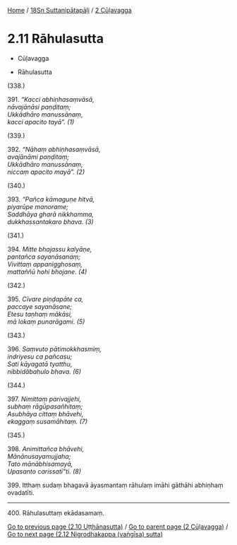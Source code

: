 
[Home](/) / [18Sn Suttanipātapāḷi](../../18Sn.md) / [2 Cūḷavagga](../2.md)

# 2.11 Rāhulasutta

* Cūḷavagga

* Rāhulasutta

(338.)

391\. _“Kacci abhiṇhasaṃvāsā,_  
_nāvajānāsi paṇḍitaṃ;_  
_Ukkādhāro manussānaṃ,_  
_kacci apacito tayā”. (1)_  


(339.)

392\. _“Nāhaṃ abhiṇhasaṃvāsā,_  
_avajānāmi paṇḍitaṃ;_  
_Ukkādhāro manussānaṃ,_  
_niccaṃ apacito mayā”. (2)_  


(340.)

393\. _“Pañca kāmaguṇe hitvā,_  
_piyarūpe manorame;_  
_Saddhāya gharā nikkhamma,_  
_dukkhassantakaro bhava. (3)_  


(341.)

394\. _Mitte bhajassu kalyāṇe,_  
_pantañca sayanāsanaṃ;_  
_Vivittaṃ appanigghosaṃ,_  
_mattaññū hohi bhojane. (4)_  


(342.)

395\. _Cīvare piṇḍapāte ca,_  
_paccaye sayanāsane;_  
_Etesu taṇhaṃ mākāsi,_  
_mā lokaṃ punarāgami. (5)_  


(343.)

396\. _Saṃvuto pātimokkhasmiṃ,_  
_indriyesu ca pañcasu;_  
_Sati kāyagatā tyatthu,_  
_nibbidābahulo bhava. (6)_  


(344.)

397\. _Nimittaṃ parivajjehi,_  
_subhaṃ rāgūpasañhitaṃ;_  
_Asubhāya cittaṃ bhāvehi,_  
_ekaggaṃ susamāhitaṃ. (7)_  


(345.)

398\. _Animittañca bhāvehi,_  
_Mānānusayamujjaha;_  
_Tato mānābhisamayā,_  
_Upasanto carissatī”ti. (8)_  


399\. Itthaṃ sudaṃ bhagavā āyasmantaṃ rāhulaṃ imāhi gāthāhi abhiṇhaṃ ovadatīti.

---

400\. Rāhulasuttaṃ ekādasamaṃ.



[Go to previous page (2.10 Uṭṭhānasutta)](2.10.md) / [Go to parent page (2 Cūḷavagga)](../2.md) / [Go to next page (2.12 Nigrodhakappa (vaṅgīsa) sutta)](2.12.md)


